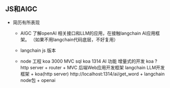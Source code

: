 ## JS和AIGC　

- 简历有所表现
    - AIGC
        了解openAI 相关接口和LLM的应用，在接触langchain AI应用框架。
        （如果不用langchain代码底层，不好复用）

    - langchain js 版本 
    - node 工程 koa 3000 MVC sql
        koa 1314 AI 功能 增量式的开发 
        koa ? http server + router + MVC 后端Web应用开发框架
        langchain LLM开发框架 + koa(http server)
        http://localhost:1314/ai/get_word + langchain node包 + openai
        
